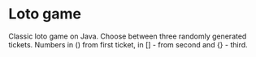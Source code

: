 # Loto game
Classic loto game on Java. Choose between three randomly generated tickets. Numbers in () from first ticket, in [] - from second and {} - third.
